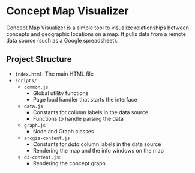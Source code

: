 # Concept Map Visualizer

Concept Map Visualizer is a simple tool to visualize relationships between
concepts and geographic locations on a map. It pulls data from a remote data
source (such as a Google spreadsheet).

## Project Structure

- `index.html`: The main HTML file
- `scripts/`
  - `common.js`
    - Global utility functions
    - Page load handler that starts the interface
  - `data.js`
    - Constants for column labels in the data source
    - Functions to handle parsing the data
  - `graph.js`
    - Node and Graph classes
  - `arcgis-content.js`
    - Constants for *data* column labels in the data source
    - Rendering the map and the info windows on the map
  - `d3-content.js`:
    - Rendering the concept graph

